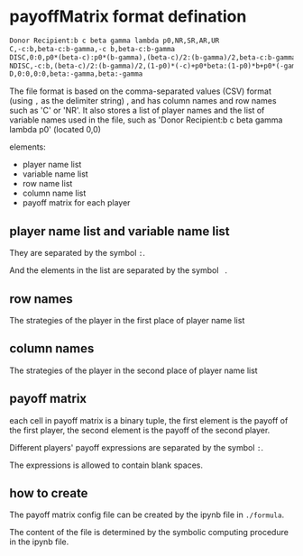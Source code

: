 # payoffMatrix format defination

```txt
Donor Recipient:b c beta gamma lambda p0,NR,SR,AR,UR
C,-c:b,beta-c:b-gamma,-c b,beta-c:b-gamma
DISC,0:0,p0*(beta-c):p0*(b-gamma),(beta-c)/2:(b-gamma)/2,beta-c:b-gamma
NDISC,-c:b,(beta-c)/2:(b-gamma)/2,(1-p0)*(-c)+p0*beta:(1-p0)*b+p0*(-gamma),beta:-gamma
D,0:0,0:0,beta:-gamma,beta:-gamma
```

The file format is based on the comma-separated values (CSV) format (using `,` as the delimiter string)
, and has column names and row names such as 'C' or 'NR'. It also stores a list of player names and the list of variable names used in the file, such as 'Donor Recipient:b c beta gamma lambda p0' (located 0,0)

elements:
- player name list
- variable name list
- row name list
- column name list
- payoff matrix for each player

## player name list and variable name list

They are separated by the symbol `:`.

And the elements in the list are separated by the symbol ` `.

## row names

The strategies of the player in the first place of player name list

## column names

The strategies of the player in the second place of player name list

## payoff matrix

each cell in payoff matrix is a binary tuple, the first element is the payoff of the first player, the second element is the payoff of the second player.

Different players' payoff expressions are separated by the symbol `:`.

The expressions is allowed to contain blank spaces.

## how to create

The payoff matrix config file can be created by the ipynb file in `./formula`.

The content of the file is determined by the symbolic computing procedure in the ipynb file.